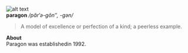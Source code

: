 ![alt text](https://www.bou-samra.org/~paragon/assets/paragon-software.png)  
**paragon** <em>/păr′ə-gŏn″, -gən/</em>  
> A model of excellence or perfection of a kind; a peerless example. 

**About**</br>
Paragon was establishedin 1992.
